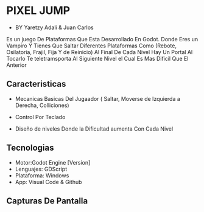 # PIXEL JUMP

+ BY Yaretzy Adali & Juan Carlos
 
Es un juego De Plataformas Que Esta Desarrollado En Godot. Donde Eres un Vampiro Y Tienes Que Saltar Diferentes Plataformas Como
(Rebote, Osilatoria, Frajil, Fija Y de Reinicio)  Al Final De Cada Nivel Hay Un Portal Al Tocarlo Te teletramsporta Al Siguiente
Nivel el Cual Es Mas Dificil Que El Anterior

## Caracteristicas

- Mecanicas Basicas Del Jugaador ( Saltar, Moverse de Izquierda a Derecha, Colliciones)

- Control Por Teclado

- Diseño de niveles Donde la Dificultad aumenta Con Cada Nivel

 ## Tecnologias
 - Motor:Godot Engine [Version]
 -  Lenguajes: GDScript
 -  Plataforma: Windows
 -  App: Visual Code & Github

   ## Capturas De Pantalla
   
